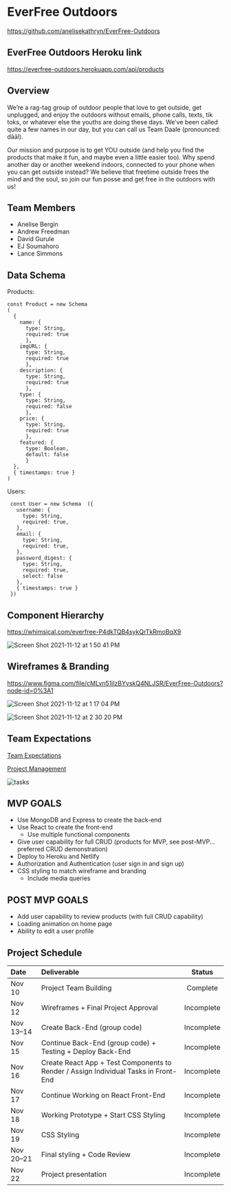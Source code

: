 # EverFree Outdoors

https://github.com/anelisekathryn/EverFree-Outdoors

## EverFree Outdoors Heroku link

https://everfree-outdoors.herokuapp.com/api/products

## Overview

We’re a rag-tag group of outdoor people that love to get outside, get unplugged, and enjoy the outdoors without emails, phone calls, texts, tik toks, or whatever else the youths are doing these days. We’ve been called quite a few names in our day, but you can call us Team Daale (pronounced: dāāl).

Our mission and purpose is to get YOU outside (and help you find the products that make it fun, and maybe even a little easier too). Why spend another day or another weekend indoors, connected to your phone when you can get outside instead? We believe that freetime outside frees the mind and the soul, so join our fun posse and get free in the outdoors with us!

## Team Members

- Anelise Bergin
- Andrew Freedman
- David Gurule
- EJ Soumahoro
- Lance Simmons

## Data Schema

Products:

```
const Product = new Schema
(
  {
    name: {
      type: String,
      required: true
      },
    imgURL: {
      type: String,
      required: true
      },
    description: {
      type: String,
      required: true
      },
    type: {
      type: String,
      required: false
      },
    price: {
      type: String,
      required: true
      },
    featured: {
      type: Boolean,
      default: false
      }
  },
  { timestamps: true }
)
```

Users:

```
 const User = new Schema  ({
   username: {
     type: String,
     required: true,
   },
   email: {
     type: String,
     required: true,
   },
   password_digest: {
     type: String,
     required: true,
     select: false
   },
   { timestamps: true }
 })

```

## Component Hierarchy

https://whimsical.com/everfree-P4dkTQB4sykQrTkRmoBqX9

![Screen Shot 2021-11-12 at 1 50 41 PM](https://user-images.githubusercontent.com/90531123/141532906-6f8046d3-b26d-4457-921f-234126942273.png)

## Wireframes & Branding

https://www.figma.com/file/cMLvn51ilzBYvskQ4NLJSR/EverFree-Outdoors?node-id=0%3A1

![Screen Shot 2021-11-12 at 1 17 04 PM](https://user-images.githubusercontent.com/90531123/141529286-a175ae3c-1e1a-469b-8158-86de37ed976b.png)

![Screen Shot 2021-11-12 at 2 30 20 PM](https://user-images.githubusercontent.com/90531123/141536904-64191867-03b6-4d4b-a387-c8ba05fbf0a3.png)

## Team Expectations

[Team Expectations](https://docs.google.com/document/d/1cJsnRTeMD8zwStb7M6jFdcLx1ro5UoGyzrmQ1iOCzB0/edit?usp=sharing)

[Project Management](https://app.asana.com/0/1201354529674099/timeline)

![tasks](https://user-images.githubusercontent.com/90531123/142075504-b77ae438-4cd6-4c40-a0d0-ef6a8c1d6867.jpg)

## MVP GOALS

- Use MongoDB and Express to create the back-end
- Use React to create the front-end
  - Use multiple functional components
- Give user capability for full CRUD (products for MVP, see post-MVP... preferred CRUD demonstration)
- Deploy to Heroku and Netlify
- Authorization and Authentication (user sign in and sign up)
- CSS styling to match wireframe and branding
  - Include media queries

## POST MVP GOALS

- Add user capability to review products (with full CRUD capability)
- Loading animation on home page
- Ability to edit a user profile

## Project Schedule

| Date      | Deliverable                                                                         |   Status   |
| :-------- | :---------------------------------------------------------------------------------- | :--------: |
| Nov 10    | Project Team Building                                                               |  Complete  |
| Nov 12    | Wireframes + Final Project Approval                                                 | Incomplete |
| Nov 13–14 | Create Back-End (group code)                                                        | Incomplete |
| Nov 15    | Continue Back-End (group code) + Testing + Deploy Back-End                          | Incomplete |
| Nov 16    | Create React App + Test Components to Render / Assign Individual Tasks in Front-End | Incomplete |
| Nov 17    | Continue Working on React Front-End                                                 | Incomplete |
| Nov 18    | Working Prototype + Start CSS Styling                                               | Incomplete |
| Nov 19    | CSS Styling                                                                         | Incomplete |
| Nov 20–21 | Final styling + Code Review                                                         | Incomplete |
| Nov 22    | Project presentation                                                                | Incomplete |

